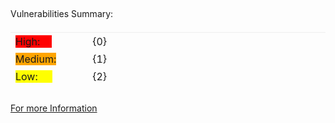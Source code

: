<div style="padding:5px 0px">
    <span>Vulnerabilities Summary:</span>
        </div>
            <table border="0" style="border-top: 1px solid #eee;border-collapse: separate;border-spacing: 0 2px;">
                <tr>
                    <td>
                        <span style="text-align: center; padding-right:20px;"><span style="background-color:red; padding-right:19px;">High:</span></span>
                    </td>
                        <td style="text-align: center;"><span style="padding:0px 2px">{0}</span></td>
                    </tr>
                    <tr>
                        <td>
                            <span style="text-align: center; padding-right:40px;"><span style="background-color:orange;">Medium:</span></span>
                        </td>
                            <td style="text-align: center;"><span style="padding:0px 2px">{1}</span></td>
                    </tr>
                    <tr>
                        <td>
                            <span style="text-align: center; padding-right:40px;"><span style="background-color:yellow; padding-right:23px;">Low:</span></span>
                        </td>
                            <td style="text-align: center;"><span style="padding:0px 2px">{2}</span></td>
                    </tr>
            </table>
        <div style="padding: 10px 0px">
            <a target="_blank" href="saas.whitesourcesoftware.com/Wss/WSS.html">For more Information</a>
</div>